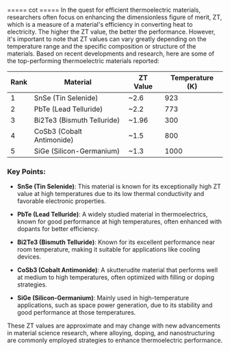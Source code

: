 ===== cot =====
In the quest for efficient thermoelectric materials, researchers often focus on enhancing the dimensionless figure of merit, ZT, which is a measure of a material's efficiency in converting heat to electricity. The higher the ZT value, the better the performance. However, it's important to note that ZT values can vary greatly depending on the temperature range and the specific composition or structure of the materials. Based on recent developments and research, here are some of the top-performing thermoelectric materials reported:

| Rank | Material                      | ZT Value | Temperature (K) |
|------|-------------------------------|----------|-----------------|
| 1    | SnSe (Tin Selenide)           | ~2.6     | 923             |
| 2    | PbTe (Lead Telluride)         | ~2.2     | 773             |
| 3    | Bi2Te3 (Bismuth Telluride)    | ~1.96    | 300             |
| 4    | CoSb3 (Cobalt Antimonide)     | ~1.5     | 800             |
| 5    | SiGe (Silicon-Germanium)      | ~1.3     | 1000            |

### Key Points:
- **SnSe (Tin Selenide)**: This material is known for its exceptionally high ZT value at high temperatures due to its low thermal conductivity and favorable electronic properties.
  
- **PbTe (Lead Telluride)**: A widely studied material in thermoelectrics, known for good performance at high temperatures, often enhanced with dopants for better efficiency.

- **Bi2Te3 (Bismuth Telluride)**: Known for its excellent performance near room temperature, making it suitable for applications like cooling devices.

- **CoSb3 (Cobalt Antimonide)**: A skutterudite material that performs well at medium to high temperatures, often optimized with filling or doping strategies.

- **SiGe (Silicon-Germanium)**: Mainly used in high-temperature applications, such as space power generation, due to its stability and good performance at those temperatures.

These ZT values are approximate and may change with new advancements in material science research, where alloying, doping, and nanostructuring are commonly employed strategies to enhance thermoelectric performance.

